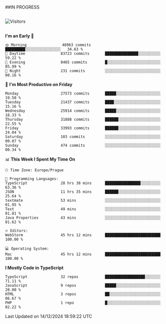 ##IN PROGRESS
##
![Visitors](https://komarev.com/ghpvc/?username=petrbui&style=for-the-badge&label=Visitors+👀)



##
<!--
[![My GitHub stats](https://github-readme-stats.vercel.app/api?username=petrbui&theme=github_dark)](https://github.com/anuraghazra/github-readme-stats)

[![My wakatime stats](https://github-readme-stats.vercel.app/api/wakatime?username=petrbui&theme=github_dark)](https://github.com/anuraghazra/github-readme-stats)
-->
<!--START_SECTION:waka-->
**I'm an Early 🐤** 

```text
🌞 Morning                48963 commits       █████████░░░░░░░░░░░░░░░░   34.63 % 
🌆 Daytime                83723 commits       ███████████████░░░░░░░░░░   59.22 % 
🌃 Evening                8465 commits        █░░░░░░░░░░░░░░░░░░░░░░░░   05.99 % 
🌙 Night                  231 commits         ░░░░░░░░░░░░░░░░░░░░░░░░░   00.16 % 
```
📅 **I'm Most Productive on Friday** 

```text
Monday                   27573 commits       █████░░░░░░░░░░░░░░░░░░░░   19.50 % 
Tuesday                  21437 commits       ████░░░░░░░░░░░░░░░░░░░░░   15.16 % 
Wednesday                25914 commits       █████░░░░░░░░░░░░░░░░░░░░   18.33 % 
Thursday                 31888 commits       ██████░░░░░░░░░░░░░░░░░░░   22.55 % 
Friday                   33993 commits       ██████░░░░░░░░░░░░░░░░░░░   24.04 % 
Saturday                 103 commits         ░░░░░░░░░░░░░░░░░░░░░░░░░   00.07 % 
Sunday                   474 commits         ░░░░░░░░░░░░░░░░░░░░░░░░░   00.34 % 
```


📊 **This Week I Spent My Time On** 

```text
🕑︎ Time Zone: Europe/Prague

💬 Programming Languages: 
TypeScript               28 hrs 38 mins      ████████████████░░░░░░░░░   63.36 % 
JSON                     11 hrs 35 mins      ██████░░░░░░░░░░░░░░░░░░░   25.64 % 
textmate                 53 mins             ░░░░░░░░░░░░░░░░░░░░░░░░░   01.95 % 
Text                     49 mins             ░░░░░░░░░░░░░░░░░░░░░░░░░   01.81 % 
Java Properties          43 mins             ░░░░░░░░░░░░░░░░░░░░░░░░░   01.62 % 

🔥 Editors: 
WebStorm                 45 hrs 12 mins      █████████████████████████   100.00 % 

💻 Operating System: 
Mac                      45 hrs 12 mins      █████████████████████████   100.00 % 
```

**I Mostly Code in TypeScript** 

```text
TypeScript               32 repos            ██████████████████░░░░░░░   71.11 % 
JavaScript               9 repos             █████░░░░░░░░░░░░░░░░░░░░   20.00 % 
HTML                     3 repos             ██░░░░░░░░░░░░░░░░░░░░░░░   06.67 % 
PHP                      1 repo              █░░░░░░░░░░░░░░░░░░░░░░░░   02.22 % 
```




 Last Updated on 14/12/2024 18:59:22 UTC
<!--END_SECTION:waka-->
